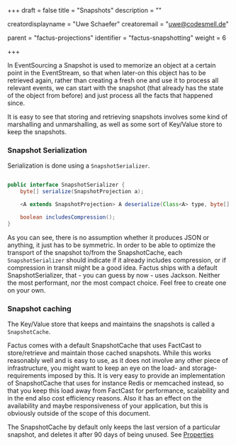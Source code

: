 +++
draft = false
title = "Snapshots"
description = ""


creatordisplayname = "Uwe Schaefer"
creatoremail = "uwe@codesmell.de"


parent = "factus-projections"
identifier = "factus-snapshotting"
weight = 6

+++

In EventSourcing a Snapshot is used to memorize an object at a certain point in the EventStream, so that when later-on this object has to be retrieved again, 
rather than creating a fresh one and use it to process all relevant events, we can start with the snapshot (that already has the state of the object from before) 
and just process all the facts that happened since.
  
It is easy to see that storing and retrieving snapshots involves some kind of marshalling and unmarshalling, as well as some sort of Key/Value store to keep the snapshots. 

### Snapshot Serialization

Serialization is done using a `SnapshotSerializer`. 

```java

public interface SnapshotSerializer {
    byte[] serialize(SnapshotProjection a);

    <A extends SnapshotProjection> A deserialize(Class<A> type, byte[] bytes);

    boolean includesCompression();
}
```

As you can see, there is no assumption whether it produces JSON or anything, it just has to be symmetric. In order to be able to optimize the transport of the snapshot to/from the SnapshotCache, each `SnapshotSerializer` should indicate if it already includes compression, or if compression in transit might be a good idea.
Factus ships with a default SnapshotSerializer, that - you can guess by now - uses Jackson. Neither the most performant, nor the most compact choice. Feel free to create one on your own.

### Snapshot caching

The Key/Value store that keeps and maintains the snapshots is called a `SnapshotCache`.
 
Factus comes with a default SnapshotCache that uses FactCast to store/retrieve and maintain those cached snapshots. While this works reasonably well and is easy to use, as it does not involve any other piece of infrastructure, you might want to keep an eye on the load- and storage-requirements imposed by this.
It is very easy to provide an implementation of SnapshotCache that uses for instance Redis or memcached instead, so that you keep this load away from FactCast for performance, scalability and in the end also cost efficiency reasons. Also it has an effect on the availability and maybe responsiveness of your application, but this is obviously outside of the scope of this document.

The SnapshotCache by default only keeps the last version of a particular snapshot, and deletes it after 90 days of being unused. 
See [Properties](/setup/properties)

